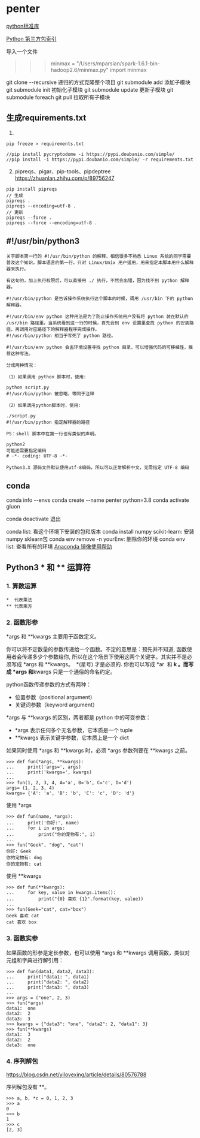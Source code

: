 # penter
[python标准库](https://docs.python.org/zh-cn/3/library/index.html)

[ Python 第三方包索引](https://pypi.org/)

导入一个文件
>>> minmax = "/Users/mparsian/spark-1.6.1-bin-hadoop2.6/minmax.py"
>>> import minmax

git clone <repository> --recursive 递归的方式克隆整个项目
git submodule add <repository> <path> 添加子模块
git submodule init 初始化子模块
git submodule update 更新子模块
git submodule foreach git pull 拉取所有子模块


## 生成requirements.txt
1.
```
pip freeze > requirements.txt

//pip install pycryptodome -i https://pypi.doubanio.com/simple/
//pip install -i https://pypi.doubanio.com/simple/ -r requirements.txt
```
2. pipreqs、pigar、pip-tools、pipdeptree https://zhuanlan.zhihu.com/p/89756247
```
pip install pipreqs
// 生成
pipreqs .
pipreqs --encoding=utf-8 .
// 更新
pipreqs --force .
pipreqs --force --encoding=utf-8 .
```

## #!/usr/bin/python3
```
关于脚本第一行的 #!/usr/bin/python 的解释，相信很多不熟悉 Linux 系统的同学需要普及这个知识，脚本语言的第一行，只对 Linux/Unix 用户适用，用来指定本脚本用什么解释器来执行。

有这句的，加上执行权限后，可以直接用 ./ 执行，不然会出错，因为找不到 python 解释器。

#!/usr/bin/python 是告诉操作系统执行这个脚本的时候，调用 /usr/bin 下的 python 解释器。

#!/usr/bin/env python 这种用法是为了防止操作系统用户没有将 python 装在默认的 /usr/bin 路径里。当系统看到这一行的时候，首先会到 env 设置里查找 python 的安装路径，再调用对应路径下的解释器程序完成操作。
#!/usr/bin/python 相当于写死了 python 路径。

#!/usr/bin/env python 会去环境设置寻找 python 目录，可以增强代码的可移植性，推荐这种写法。

分成两种情况：

（1）如果调用 python 脚本时，使用:

python script.py 
#!/usr/bin/python 被忽略，等同于注释

（2）如果调用python脚本时，使用:

./script.py 
#!/usr/bin/python 指定解释器的路径

PS：shell 脚本中在第一行也有类似的声明。

python2 
可能还需要指定编码
# -*- coding: UTF-8 -*-

Python3.X 源码文件默认使用utf-8编码，所以可以正常解析中文，无需指定 UTF-8 编码
```

## conda
conda info --envs
conda create --name penter python=3.8
conda activate gluon

conda deactivate 退出

conda list: 看这个环境下安装的包和版本
conda install numpy scikit-learn: 安装numpy sklearn包
conda env remove -n yourEnv: 删除你的环境
conda env list: 查看所有的环境
[Anaconda 镜像使用帮助](https://mirrors.tuna.tsinghua.edu.cn/help/anaconda/)


## Python3 * 和 ** 运算符
### 1. 算数运算
```
*  代表乘法
** 代表乘方
```
### 2. 函数形参
*args 和 **kwargs 主要用于函数定义。

你可以将不定数量的参数传递给一个函数。不定的意思是：预先并不知道, 函数使用者会传递多少个参数给你, 所以在这个场景下使用这两个关键字。其实并不是必须写成 *args 和 **kwargs。  *(星号) 才是必须的. 你也可以写成 *ar  和 **k 。而写成 *args 和**kwargs 只是一个通俗的命名约定。

python函数传递参数的方式有两种：

- 位置参数（positional argument）
- 关键词参数（keyword argument）

*args 与 **kwargs 的区别，两者都是 python 中的可变参数：

- *args 表示任何多个无名参数，它本质是一个 tuple
- **kwargs 表示关键字参数，它本质上是一个 dict

如果同时使用 *args 和 **kwargs 时，必须 *args 参数列要在 **kwargs 之前。
```
>>> def fun(*args, **kwargs):
...     print('args=', args)
...     print('kwargs=', kwargs)
... 
>>> fun(1, 2, 3, 4, A='a', B='b', C='c', D='d')
args= (1, 2, 3, 4)
kwargs= {'A': 'a', 'B': 'b', 'C': 'c', 'D': 'd'}
```
使用 *args
```
>>> def fun(name, *args):
...     print('你好:', name)
...     for i in args:
...         print("你的宠物有:", i)
... 
>>> fun("Geek", "dog", "cat")
你好: Geek
你的宠物有: dog
你的宠物有: cat
```
使用 **kwargs
```
>>> def fun(**kwargs):
...     for key, value in kwargs.items():
...         print("{0} 喜欢 {1}".format(key, value))
... 
>>> fun(Geek="cat", cat="box")
Geek 喜欢 cat
cat 喜欢 box
```

### 3. 函数实参
如果函数的形参是定长参数，也可以使用 *args 和 **kwargs 调用函数，类似对元组和字典进行解引用：
```
>>> def fun(data1, data2, data3):
...     print("data1: ", data1)
...     print("data2: ", data2)
...     print("data3: ", data3)
... 
>>> args = ("one", 2, 3)
>>> fun(*args)
data1:  one
data2:  2
data3:  3
>>> kwargs = {"data3": "one", "data2": 2, "data1": 3}
>>> fun(**kwargs)
data1:  3
data2:  2
data3:  one
```

### 4. 序列解包
https://blog.csdn.net/yilovexing/article/details/80576788

序列解包没有 **。
```
>>> a, b, *c = 0, 1, 2, 3  
>>> a  
0  
>>> b  
1  
>>> c  
[2, 3]
```